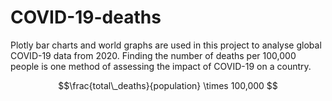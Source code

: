 # COVID-19-deaths
Plotly bar charts and world graphs are used in this project to analyse global COVID-19 data from 2020. Finding the number of deaths per 100,000 people is one method of assessing the impact of COVID-19 on a country.

```math
\frac{total\_deaths}{population} \times 100,000
